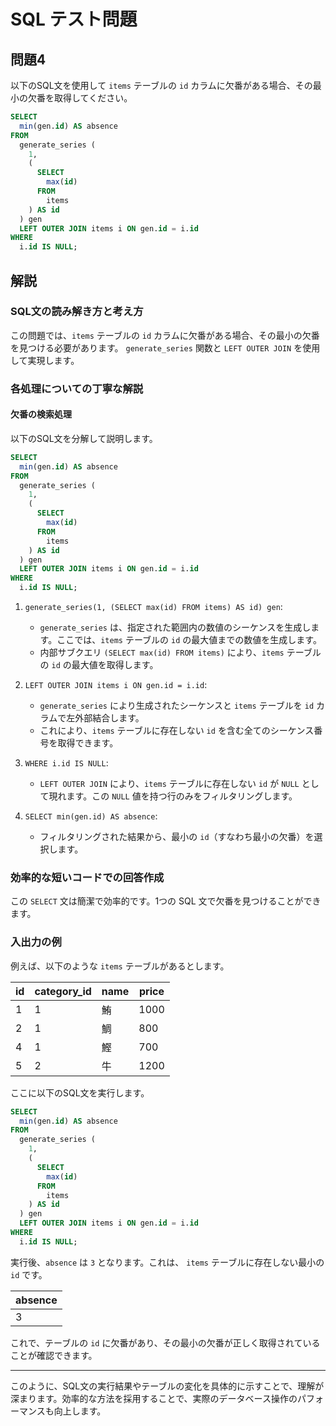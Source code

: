 
# SQL テスト問題

## 問題4

以下のSQL文を使用して `items` テーブルの `id` カラムに欠番がある場合、その最小の欠番を取得してください。

```sql
SELECT
  min(gen.id) AS absence
FROM
  generate_series (
    1,
    (
      SELECT
        max(id)
      FROM
        items
    ) AS id
  ) gen
  LEFT OUTER JOIN items i ON gen.id = i.id
WHERE
  i.id IS NULL;
```

## 解説

### SQL文の読み解き方と考え方

この問題では、`items` テーブルの `id` カラムに欠番がある場合、その最小の欠番を見つける必要があります。 `generate_series` 関数と `LEFT OUTER JOIN` を使用して実現します。

### 各処理についての丁寧な解説

#### 欠番の検索処理

以下のSQL文を分解して説明します。

```sql
SELECT
  min(gen.id) AS absence
FROM
  generate_series (
    1,
    (
      SELECT
        max(id)
      FROM
        items
    ) AS id
  ) gen
  LEFT OUTER JOIN items i ON gen.id = i.id
WHERE
  i.id IS NULL;
```

1. `generate_series(1, (SELECT max(id) FROM items) AS id) gen`:
   - `generate_series` は、指定された範囲内の数値のシーケンスを生成します。ここでは、`items` テーブルの `id` の最大値までの数値を生成します。
   - 内部サブクエリ `(SELECT max(id) FROM items)` により、`items` テーブルの `id` の最大値を取得します。

2. `LEFT OUTER JOIN items i ON gen.id = i.id`:
   - `generate_series` により生成されたシーケンスと `items` テーブルを `id` カラムで左外部結合します。
   - これにより、`items` テーブルに存在しない `id` を含む全てのシーケンス番号を取得できます。

3. `WHERE i.id IS NULL`:
   - `LEFT OUTER JOIN` により、`items` テーブルに存在しない `id` が `NULL` として現れます。この `NULL` 値を持つ行のみをフィルタリングします。

4. `SELECT min(gen.id) AS absence`:
   - フィルタリングされた結果から、最小の `id`（すなわち最小の欠番）を選択します。

### 効率的な短いコードでの回答作成

この `SELECT` 文は簡潔で効率的です。1つの SQL 文で欠番を見つけることができます。

### 入出力の例

例えば、以下のような `items` テーブルがあるとします。

| id | category_id | name | price |
|----|-------------|------|-------|
| 1  | 1           | 鮪   | 1000  |
| 2  | 1           | 鯛   | 800   |
| 4  | 1           | 鰹   | 700   |
| 5  | 2           | 牛   | 1200  |

ここに以下のSQL文を実行します。

```sql
SELECT
  min(gen.id) AS absence
FROM
  generate_series (
    1,
    (
      SELECT
        max(id)
      FROM
        items
    ) AS id
  ) gen
  LEFT OUTER JOIN items i ON gen.id = i.id
WHERE
  i.id IS NULL;
```

実行後、`absence` は `3` となります。これは、 `items` テーブルに存在しない最小の `id` です。

| absence |
|---------|
| 3       |

これで、テーブルの `id` に欠番があり、その最小の欠番が正しく取得されていることが確認できます。

---

このように、SQL文の実行結果やテーブルの変化を具体的に示すことで、理解が深まります。効率的な方法を採用することで、実際のデータベース操作のパフォーマンスも向上します。
